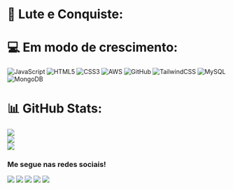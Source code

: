 # 💫 Lute e Conquiste:


# 💻 Em modo de crescimento:
![JavaScript](https://img.shields.io/badge/javascript-%23323330.svg?style=for-the-badge&logo=javascript&logoColor=%23F7DF1E) 
![HTML5](https://img.shields.io/badge/html5-%23E34F26.svg?style=for-the-badge&logo=html5&logoColor=white) 
![CSS3](https://img.shields.io/badge/css3-%231572B6.svg?style=for-the-badge&logo=css3&logoColor=white) 
![AWS](https://img.shields.io/badge/Cloudflare-F38020?style=for-the-badge&logo=Cloudflare&logoColor=white) 
![GitHub](https://img.shields.io/badge/GitHub-%23121011.svg?style=for-the-badge&logo=github&logoColor=white)
![TailwindCSS](https://img.shields.io/badge/tailwindcss-%2338B2AC.svg?style=for-the-badge&logo=tailwind-css&logoColor=white) 
![MySQL](https://img.shields.io/badge/mysql-%2300f.svg?style=for-the-badge&logo=mysql&logoColor=white) 
![MongoDB](https://img.shields.io/badge/MongoDB-%234ea94b.svg?style=for-the-badge&logo=mongodb&logoColor=white)


# 📊 GitHub Stats:
![](https://github-readme-stats.vercel.app/api?username=gleyber-hue&theme=dark&hide_border=false&include_all_commits=false&count_private=false)<br/>
![](https://github-readme-streak-stats.herokuapp.com/?user=gleyber-hue&theme=dark&hide_border=false)<br/>
![](https://github-readme-stats.vercel.app/api/top-langs/?username=gleyber-hue&theme=dark&hide_border=false&include_all_commits=false&count_private=false&layout=compact)

### Me segue nas redes sociais!
 
<div> 
 <a href="https://www.facebook.com/gleyber.lima.5" target="_blank"><img src="https://img.shields.io/badge/-Facebook-%231877F2?style=for-the-badge&logo=facebook&logoColor=white" target="_blank"></a>
  <a href="https://instagram.com/gleyberlima" target="_blank"><img src="https://img.shields.io/badge/-Instagram-%23E4405F?style=for-the-badge&logo=instagram&logoColor=white" target="_blank"></a>
 <a href="https://www.tiktok.com/@gleyberlima" target="_blank"><img src="https://img.shields.io/badge/-Tiktok-%23121011?style=for-the-badge&logo=tiktok&logoColor=white" target="_blank"></a>
  <a href="https://www.linkedin.com/in/gleyber-soares" target="_blank"><img src="https://img.shields.io/badge/-LinkedIn-%230077B5?style=for-the-badge&logo=linkedin&logoColor=white" target="_blank"></a>
  <a href="https://twitter.com/gleyberlima" target="_blank"><img src="https://img.shields.io/badge/-Twitter-%231DA1F2?style=for-the-badge&logo=twitter&logoColor=white" target="_blank"></a>
</div>

